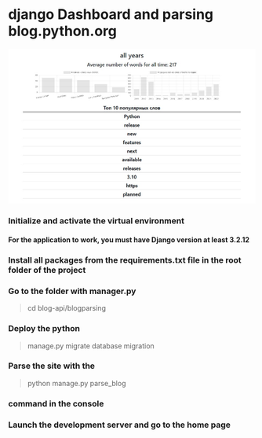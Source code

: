 # django Dashboard and parsing blog.python.org

<p align="center">
   <img src="images/img_0001.jpg" alt="[YOUR_ALT]" style='width=100px;'/>
</p>

### Initialize and activate the virtual environment

#### For the application to work, you must have Django version at least 3.2.12

### Install all packages from the requirements.txt file in the root folder of the project
### Go to the folder with  manager.py  
  > cd blog-api/blogparsing
### Deploy the python 
  > manage.py migrate database migration 
### Parse the site with the 
  > python manage.py parse_blog 
### command in the console
### Launch the development server and go to the home page

